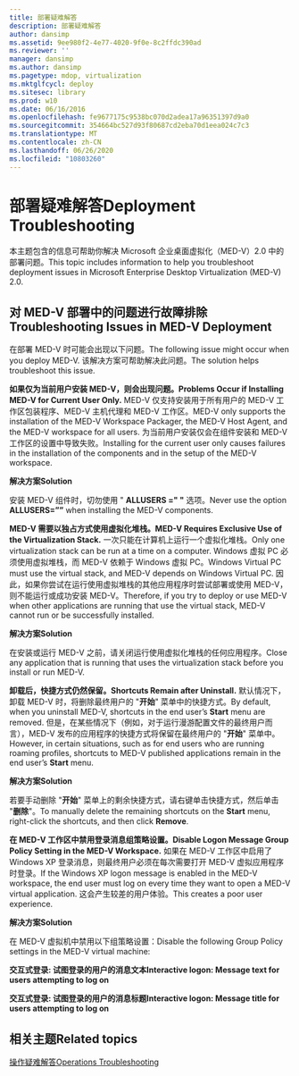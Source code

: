 ```yaml
---
title: 部署疑难解答
description: 部署疑难解答
author: dansimp
ms.assetid: 9ee980f2-4e77-4020-9f0e-8c2ffdc390ad
ms.reviewer: ''
manager: dansimp
ms.author: dansimp
ms.pagetype: mdop, virtualization
ms.mktglfcycl: deploy
ms.sitesec: library
ms.prod: w10
ms.date: 06/16/2016
ms.openlocfilehash: fe9677175c9538bc070d2adea17a96351397d9a0
ms.sourcegitcommit: 354664bc527d93f80687cd2eba70d1eea024c7c3
ms.translationtype: MT
ms.contentlocale: zh-CN
ms.lasthandoff: 06/26/2020
ms.locfileid: "10803260"
---
```

# <span data-ttu-id="ee0e1-103">部署疑难解答</span><span class="sxs-lookup"><span data-stu-id="ee0e1-103">Deployment Troubleshooting</span></span>


<span data-ttu-id="ee0e1-104">本主题包含的信息可帮助你解决 Microsoft 企业桌面虚拟化（MED-V）2.0 中的部署问题。</span><span class="sxs-lookup"><span data-stu-id="ee0e1-104">This topic includes information to help you troubleshoot deployment issues in Microsoft Enterprise Desktop Virtualization (MED-V) 2.0.</span></span>

## <span data-ttu-id="ee0e1-105">对 MED-V 部署中的问题进行故障排除</span><span class="sxs-lookup"><span data-stu-id="ee0e1-105">Troubleshooting Issues in MED-V Deployment</span></span>


<span data-ttu-id="ee0e1-106">在部署 MED-V 时可能会出现以下问题。</span><span class="sxs-lookup"><span data-stu-id="ee0e1-106">The following issue might occur when you deploy MED-V.</span></span> <span data-ttu-id="ee0e1-107">该解决方案可帮助解决此问题。</span><span class="sxs-lookup"><span data-stu-id="ee0e1-107">The solution helps troubleshoot this issue.</span></span>

**<span data-ttu-id="ee0e1-108">如果仅为当前用户安装 MED-V，则会出现问题。</span><span class="sxs-lookup"><span data-stu-id="ee0e1-108">Problems Occur if Installing MED-V for Current User Only.</span></span>** <span data-ttu-id="ee0e1-109">MED-V 仅支持安装用于所有用户的 MED-V 工作区包装程序、MED-V 主机代理和 MED-V 工作区。</span><span class="sxs-lookup"><span data-stu-id="ee0e1-109">MED-V only supports the installation of the MED-V Workspace Packager, the MED-V Host Agent, and the MED-V workspace for all users.</span></span> <span data-ttu-id="ee0e1-110">为当前用户安装仅会在组件安装和 MED-V 工作区的设置中导致失败。</span><span class="sxs-lookup"><span data-stu-id="ee0e1-110">Installing for the current user only causes failures in the installation of the components and in the setup of the MED-V workspace.</span></span>

**<span data-ttu-id="ee0e1-111">解决方案</span><span class="sxs-lookup"><span data-stu-id="ee0e1-111">Solution</span></span>**

<span data-ttu-id="ee0e1-112">安装 MED-V 组件时，切勿使用 " **ALLUSERS =" "** 选项。</span><span class="sxs-lookup"><span data-stu-id="ee0e1-112">Never use the option **ALLUSERS=””** when installing the MED-V components.</span></span>

**<span data-ttu-id="ee0e1-113">MED-V 需要以独占方式使用虚拟化堆栈。</span><span class="sxs-lookup"><span data-stu-id="ee0e1-113">MED-V Requires Exclusive Use of the Virtualization Stack.</span></span>** <span data-ttu-id="ee0e1-114">一次只能在计算机上运行一个虚拟化堆栈。</span><span class="sxs-lookup"><span data-stu-id="ee0e1-114">Only one virtualization stack can be run at a time on a computer.</span></span> <span data-ttu-id="ee0e1-115">Windows 虚拟 PC 必须使用虚拟堆栈，而 MED-V 依赖于 Windows 虚拟 PC。</span><span class="sxs-lookup"><span data-stu-id="ee0e1-115">Windows Virtual PC must use the virtual stack, and MED-V depends on Windows Virtual PC.</span></span> <span data-ttu-id="ee0e1-116">因此，如果你尝试在运行使用虚拟堆栈的其他应用程序时尝试部署或使用 MED-V，则不能运行或成功安装 MED-V。</span><span class="sxs-lookup"><span data-stu-id="ee0e1-116">Therefore, if you try to deploy or use MED-V when other applications are running that use the virtual stack, MED-V cannot run or be successfully installed.</span></span>

**<span data-ttu-id="ee0e1-117">解决方案</span><span class="sxs-lookup"><span data-stu-id="ee0e1-117">Solution</span></span>**

<span data-ttu-id="ee0e1-118">在安装或运行 MED-V 之前，请关闭运行使用虚拟化堆栈的任何应用程序。</span><span class="sxs-lookup"><span data-stu-id="ee0e1-118">Close any application that is running that uses the virtualization stack before you install or run MED-V.</span></span>

**<span data-ttu-id="ee0e1-119">卸载后，快捷方式仍然保留。</span><span class="sxs-lookup"><span data-stu-id="ee0e1-119">Shortcuts Remain after Uninstall.</span></span>** <span data-ttu-id="ee0e1-120">默认情况下，卸载 MED-V 时，将删除最终用户的 "**开始**" 菜单中的快捷方式。</span><span class="sxs-lookup"><span data-stu-id="ee0e1-120">By default, when you uninstall MED-V, shortcuts in the end user’s **Start** menu are removed.</span></span> <span data-ttu-id="ee0e1-121">但是，在某些情况下（例如，对于运行漫游配置文件的最终用户而言），MED-V 发布的应用程序的快捷方式将保留在最终用户的 "**开始**" 菜单中。</span><span class="sxs-lookup"><span data-stu-id="ee0e1-121">However, in certain situations, such as for end users who are running roaming profiles, shortcuts to MED-V published applications remain in the end user’s **Start** menu.</span></span>

**<span data-ttu-id="ee0e1-122">解决方案</span><span class="sxs-lookup"><span data-stu-id="ee0e1-122">Solution</span></span>**

<span data-ttu-id="ee0e1-123">若要手动删除 "**开始**" 菜单上的剩余快捷方式，请右键单击快捷方式，然后单击 "**删除**"。</span><span class="sxs-lookup"><span data-stu-id="ee0e1-123">To manually delete the remaining shortcuts on the **Start** menu, right-click the shortcuts, and then click **Remove**.</span></span>

**<span data-ttu-id="ee0e1-124">在 MED-V 工作区中禁用登录消息组策略设置。</span><span class="sxs-lookup"><span data-stu-id="ee0e1-124">Disable Logon Message Group Policy Setting in the MED-V Workspace.</span></span>** <span data-ttu-id="ee0e1-125">如果在 MED-V 工作区中启用了 Windows XP 登录消息，则最终用户必须在每次需要打开 MED-V 虚拟应用程序时登录。</span><span class="sxs-lookup"><span data-stu-id="ee0e1-125">If the Windows XP logon message is enabled in the MED-V workspace, the end user must log on every time they want to open a MED-V virtual application.</span></span> <span data-ttu-id="ee0e1-126">这会产生较差的用户体验。</span><span class="sxs-lookup"><span data-stu-id="ee0e1-126">This creates a poor user experience.</span></span>

**<span data-ttu-id="ee0e1-127">解决方案</span><span class="sxs-lookup"><span data-stu-id="ee0e1-127">Solution</span></span>**

<span data-ttu-id="ee0e1-128">在 MED-V 虚拟机中禁用以下组策略设置：</span><span class="sxs-lookup"><span data-stu-id="ee0e1-128">Disable the following Group Policy settings in the MED-V virtual machine:</span></span>

**<span data-ttu-id="ee0e1-129">交互式登录: 试图登录的用户的消息文本</span><span class="sxs-lookup"><span data-stu-id="ee0e1-129">Interactive logon: Message text for users attempting to log on</span></span>**

**<span data-ttu-id="ee0e1-130">交互式登录: 试图登录的用户的消息标题</span><span class="sxs-lookup"><span data-stu-id="ee0e1-130">Interactive logon: Message title for users attempting to log on</span></span>**

## <span data-ttu-id="ee0e1-131">相关主题</span><span class="sxs-lookup"><span data-stu-id="ee0e1-131">Related topics</span></span>


[<span data-ttu-id="ee0e1-132">操作疑难解答</span><span class="sxs-lookup"><span data-stu-id="ee0e1-132">Operations Troubleshooting</span></span>](operations-troubleshooting-medv2.md)

 

 





